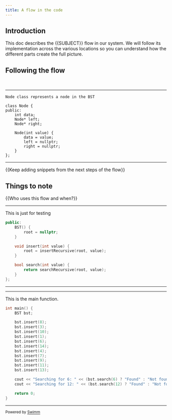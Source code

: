 ```yaml
---
title: A flow in the code
---
```

## Introduction

This doc describes the {{SUBJECT}} flow in our system. We will follow its implementation across the various locations so you can understand how the different parts create the full picture.

## Following the flow

&nbsp;

<SwmSnippet path="bst.cpp" line="5">

---

```
Node class represents a node in the BST
```

```
class Node {
public:
    int data;
    Node* left;
    Node* right;

    Node(int value) {
        data = value;
        left = nullptr;
        right = nullptr;
    }
};
```

---

</SwmSnippet>

{{Keep adding snippets from the next steps of the flow}}

## Things to note

{{Who uses this flow and when?}}

<SwmSnippet path="/bst.cpp" line="51">

---

This is just for testing

```c++
public:
    BST() {
        root = nullptr;
    }

    void insert(int value) {
        root = insertRecursive(root, value);
    }

    bool search(int value) {
        return searchRecursive(root, value);
    }
};
```

---

</SwmSnippet>

<SwmSnippet path="/bst.cpp" line="65">

---

This is the main function.

```c++
int main() {
    BST bst;

    bst.insert(8);
    bst.insert(3);
    bst.insert(10);
    bst.insert(1);
    bst.insert(6);
    bst.insert(14);
    bst.insert(4);
    bst.insert(7);
    bst.insert(9);
    bst.insert(11);
    bst.insert(13);

    cout << "Searching for 6: " << (bst.search(6) ? "Found" : "Not found") << endl;
    cout << "Searching for 12: " << (bst.search(12) ? "Found" : "Not found") << endl;

    return 0;
}
```

---

</SwmSnippet>

<SwmMeta version="3.0.0" repo-id="Z2l0aHViJTNBJTNBc3dpbW0tdGVzdCUzQSUzQW1kLW11YmluLWhhc2Fu" repo-name="swimm-test"><sup>Powered by [Swimm](https://app.swimm.io/)</sup></SwmMeta>
